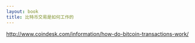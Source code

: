 ```yaml
---
layout: book
title: 比特币交易是如何工作的
---
```


http://www.coindesk.com/information/how-do-bitcoin-transactions-work/

